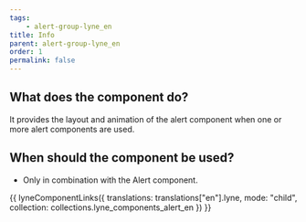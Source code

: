 ```yaml
---
tags: 
    - alert-group-lyne_en
title: Info
parent: alert-group-lyne_en
order: 1
permalink: false
---
```


## What does the component do?
It provides the layout and animation of the alert component when one or more alert components are used.

## When should the component be used?
* Only in combination with the Alert component.

{{ lyneComponentLinks({
  translations: translations["en"].lyne,
  mode: "child",
  collection: collections.lyne_components_alert_en
}) }}